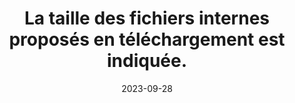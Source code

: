 ---
N: '143'
Rubrique: Liens
title: La taille des fichiers internes proposés en téléchargement est indiquée. 
detail: La taille des fichiers internes proposés en téléchargement est indiquée. 
abstract: 
categories: [" Liens"]
agrege: O4143-E048
opquast: '4 143'
indiceebook: '48'
description: "Règle n° 048"
weight:  048
actif: '1'
layout: rules
date: 2023-09-28
tags: ["", ""]
objectif: ["", ""]
Meo: [""]
Controle: ""
Author: "Opquast"
steps: ["", ""]
---